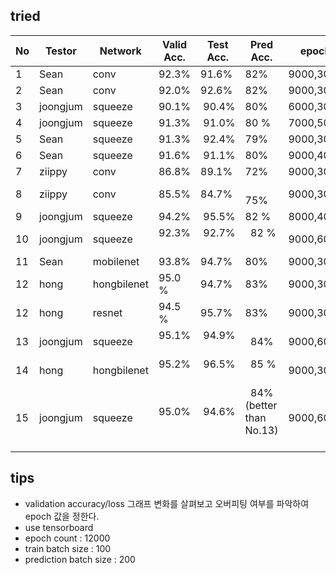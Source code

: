 ## tried
|  No | Testor  | Network | Valid Acc.|Test Acc. | Pred Acc.| epoch      | Learning Rate   | Batch | Optimizer  | win_stride|win_size  | time_shift|sample_rate  |back_vol.|back_freq.|dct_coef.|train_data                |test_data|
|-----|---------|---------|---------- |----------|----------|--------------|---------------|-------|----------|----------|----------|-----------|-------------|---------|----------|---------|---------------------------|------------|
|  1  | Sean    |  conv   |  92.3%    |   91.6%  |   82%    | 9000,3000  | 0.001,0.0001    | 100   | Momentum   |  10       |   30     | 100       |  16000      |  0.3    |  0.8     |   40    |   speech_dataset         |    audio    |
|  2  | Sean    |  conv   |  92.0%    |   92.6%  |   82%    | 9000,3000  | 0.002,0.0003    | 100   | Momentum   |  10       |   30     | 100       |  16000      |  0.3    |  0.8     |   40    |   speech_dataset         |    audio    |
|  3  | joongjum| squeeze |  90.1%    |  90.4%   |   80%    | 6000,3000  | 0.001,0.0001    | 100   | RMSProp    |  10       |   30     | 100       |  16000      |  0.3    |  0.9     |   40    |   speech_dataset         |    audio    |
|  4  | joongjum| squeeze |  91.3%    |  91.0%   |   80 %    | 7000,5000  | 0.001,0.0001   | 100   | RMSProp    |  10       |   30     | 100       |  16000      |  0.1    |  0.8    |   40    |   speech_dataset        |    audio    |
|  5  | Sean    | squeeze |  91.3%    |  92.4%   |   79%    | 9000,3000  | 0.001,0.0001    | 100   | Adam       |  10       |   30     | 100       |  16000      |  0.1    |  0.7     |   40    |   speech_dataset         |    audio    |
|  6  | Sean    | squeeze |  91.6%    |  91.1%   |   80%    | 9000,4000  | 0.001,0.0001    | 100   | Adam       |  10       |   30     | 100       |  16000      |  0.3    |  0.9     |   40    |   speech_dataset         |    audio    |
|  7  | ziippy  | conv    |  86.8%   |  89.1%   |     72%   |   9000,3000 | 0.001,0.0001  | 100   | RMSProp    |  10       |   30     |  0        |  16000      |  0.1    |  0.8    |   40    |   speech_dataset_1200    |    audio_1200   |
|  8  | ziippy  | conv    |  85.5%   |  84.7%   |     75%   |   9000,3000 | 0.001,0.0001   | 100   | RMSProp    |  10       |   30     |  0        |  16000      |  0.1    |  0.8    |   40    |   speech_dataset_shift   |    audio        |
|  9  | joongjum| squeeze |  94.2%   |  95.5%   |   82 %    | 8000,4000  | 0.001,0.0001    | 100   | RMSProp    |  10       |   30     | 100       |  16000      |  0.1    |  0.8    |   40    |   speech_dataset         |    audio    |
|  10 | joongjum| squeeze |  92.3%   |  92.7%   |   82 %    | 9000,6000  | 0.001,0.0001    | 100   | Momentum    |  10       |   30     | 100       |  16000      |  0.2    |  0.8    |   40    |   speech_dataset_shift  |    audio    |
| 11  | Sean    |mobilenet|  93.8%   |  94.7%   |   80%     | 9000,3000  | 0.002,0.0003    | 100   | Momentum    |  10       |   30     | 100       |  16000      |  0.3    |  0.8    |   40    |   speech_dataset         |   audio     |
| 12  | hong  | hongbilenet    |   95.0 %  |   94.7%   |   83%    | 9000,3000 |   0.002,0.0001  |   50  | Momentum    |   10      |        |      |           |             |         |         |         |                          |             | 
| 12  | hong  | resnet    |   94.5 %  |   95.7%   |   83%    | 9000,3000 |   0.002,0.0001  |   50  | Momentum    |   10      |        |      |           |             |         |         |         |                          |             |                 
|  13 | joongjum| squeeze |  95.1%   |  94.9%   |   84%    | 9000,6000  | 0.001,0.0001    | 100   | Adam    |  10       |   30     | 100       |  16000      |  0.2    |  0.8    |   40    |   speech_dataset_shift  |    audio    |
|  14 | hong| hongbilenet |  95.2%   |  96.5%   |   85 %    | 9000,3000  | 0.003,0.0001    | 50   | RMSProp    |  10       |   30     | 100       |  16000      |  0.2    |  0.8    |   40    |   speech_dataset  |    audio    |
|  15 | joongjum| squeeze |  95.0%   |  94.6%   |   84%(better than No.13)    | 9000,6000  | 0.001,0.0001    | 100   | Adam    |  10       |   30     | 100       |  16000      |  0.3    |  0.8    |   40    |   speech_dataset_shift  |    audio    |


## tips
- validation accuracy/loss 그래프 변화를 살펴보고 오버피팅 여부를 파악하여 epoch 값을 정한다.
- use tensorboard
- epoch count : 12000
- train batch size : 100
- prediction batch size : 200
